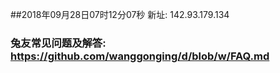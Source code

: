 ##2018年09月28日07时12分07秒 新址: 142.93.179.134
### 兔友常见问题及解答: https://github.com/wanggonging/d/blob/w/FAQ.md
